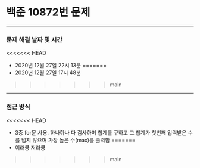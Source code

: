 
# 백준 10872번 문제

---

### 문제 해결 날짜 및 시간

<<<<<<< HEAD
- 2020년 12월 27일 22시 13분
=======
- 2020년 12월 27일 17시 48분
>>>>>>> main

---

### 접근 방식
<<<<<<< HEAD
- 3중 for문 사용. 하나하나 다 검사하며 합계를 구하고 그 합계가 첫번째 입력받은 수를 넘지 않으며
  가장 높은 수(max)를 출력함
=======
- 이러쿵 저러쿵
>>>>>>> main
